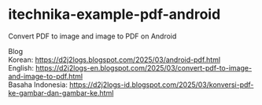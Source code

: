 # itechnika-example-pdf-android
Convert PDF to image and image to PDF on Android

Blog  
Korean: https://d2j2logs.blogspot.com/2025/03/android-pdf.html  
English: https://d2j2logs-en.blogspot.com/2025/03/convert-pdf-to-image-and-image-to-pdf.html  
Basaha Indonesia: https://d2j2logs-id.blogspot.com/2025/03/konversi-pdf-ke-gambar-dan-gambar-ke.html  
